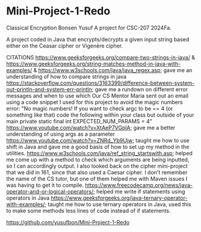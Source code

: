 # Mini-Project-1-Redo
Classical Encryption Bonsen Yusuf A project for CSC-207 2024Fa.

A project coded in Java that encrypts/decrypts a given input string based either on the Ceasar cipher or Vigenère cipher.

CITATIONS https://www.geeksforgeeks.org/compare-two-strings-in-java/ & https://www.geeksforgeeks.org/string-matches-method-in-java-with-examples/ & https://www.w3schools.com/java/java_regex.asp; gave me an understanding of how to compare strings in java https://stackoverflow.com/questions/3163399/difference-between-system-out-println-and-system-err-println; gave me a rundown on different error messages and when to use which Our CS Mentor Maria sent out an email using a code snippet I used for this project to avoid the magic numbers error: "No magic numbers! If you want to check argc to be == 4 (or something like that) code the following within your class but outside of your main private static final int EXPECTED_NUM_PARAMS = 4" https://www.youtube.com/watch?v=XtAeP7VGplA; gave me a better understanding of using args as a parameter https://www.youtube.com/watch?v=ZNRd_Yb9Ujw; taught me how to use shift in Java and gave me a good basis of how to set up my method in the utilities. https://www.w3schools.com/java/ref_string_startswith.asp; helped me come up with a method to check which arguments are being inputted, so I can accordingly output. I also looked back on the cipher mini-project that we did in 161, since that also used a Caesar cipher. I don't remember the name of the CS tutor, but one of them helped me with Maven issues I was having to get it to compile. https://www.freecodecamp.org/news/java-operator-and-or-logical-operators/; helped me write if statements using operators in Java https://www.geeksforgeeks.org/java-ternary-operator-with-examples/; taught me how to use ternary operators in Java, used this to make some methods less lines of code instead of if statements.

https://github.com/yusufbon/Mini-Project-1-Redo
